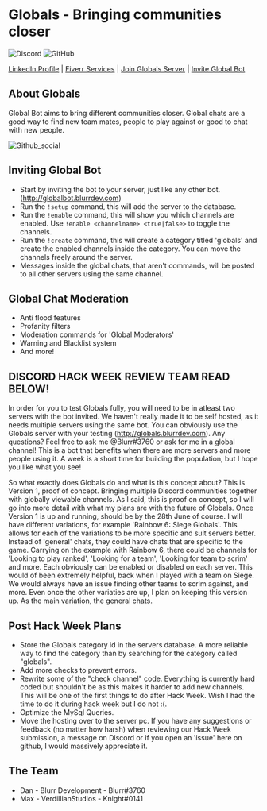 # Globals - Bringing communities closer
![Discord](https://img.shields.io/discord/591710248360738863.svg?label=Official%20Discord&style=for-the-badge)
![GitHub](https://img.shields.io/github/license/byBlurr/Globals.svg?style=for-the-badge)

[LinkedIn Profile](http://linkedin.blurrdev.com) | 
[Fiverr Services](http://fiverr.blurrdev.com) | 
[Join Globals Server](http://globals.blurrdev.com) | 
[Invite Global Bot](http://globalbot.blurrdev.com)

## About Globals
Global Bot aims to bring different communities closer. Global chats are a good way to find new team mates, people to play against or good to chat with new people.

![Github_social](https://cdn.discordapp.com/attachments/587411637363802135/593832015065776138/0.jpg)

## Inviting Global Bot
- Start by inviting the bot to your server, just like any other bot. 
  (http://globalbot.blurrdev.com)
- Run the `!setup` command, this will add the server to the database.
- Run the `!enable` command, this will show you which channels are enabled. Use `!enable <channelname> <true|false>` to toggle the channels.
- Run the `!create` command, this will create a category titled 'globals' and create the enabled channels inside the category. You can move the channels freely around the server.
- Messages inside the global chats, that aren't commands, will be posted to all other servers using the same channel.

## Global Chat Moderation
- Anti flood features
- Profanity filters
- Moderation commands for 'Global Moderators'
- Warning and Blacklist system
- And more!

## DISCORD HACK WEEK REVIEW TEAM READ BELOW!
In order for you to test Globals fully, you will need to be in atleast two servers with the bot invited. We haven't really made it to be self hosted, as it needs multiple servers using the same bot. You can obviously use the Globals server with your testing (http://globals.blurrdev.com). Any questions? Feel free to ask me @Blurr#3760 or ask for me in a global channel! This is a bot that benefits when there are more servers and more people using it. A week is a short time for building the population, but I hope you like what you see!

So what exactly does Globals do and what is this concept about? This is Version 1, proof of concept. Bringing multiple Discord communities together with globally viewable channels. As I said, this is proof on concept, so I will go into more detail with what my plans are with the future of Globals. Once Version 1 is up and running, should be by the 28th June of course. I will have different variations, for example 'Rainbow 6: Siege Globals'. This allows for each of the variations to be more specific and suit servers better. Instead of 'general' chats, they could have chats that are specific to the game. Carrying on the example with Rainbow 6, there could be channels for 'Looking to play ranked', 'Looking for a team', 'Looking for team to scrim' and more. Each obviously can be enabled or disabled on each server. This would of been extremely helpful, back when I played with a team on Siege. We would always have an issue finding other teams to scrim against, and more. Even once the other variaties are up, I plan on keeping this version up. As the main variation, the general chats.

## Post Hack Week Plans
- Store the Globals category id in the servers database. A more reliable way to find the category than by searching for the category called "globals".
- Add more checks to prevent errors.
- Rewrite some of the "check channel" code. Everything is currently hard coded but shouldn't be as this makes it harder to add new channels. This will be one of the first things to do after Hack Week. Wish I had the time to do it during hack week but I do not :(.
- Optimize the MySql Queries.
- Move the hosting over to the server pc.
If you have any suggestions or feedback (no matter how harsh) when reviewing our Hack Week submission, a message on Discord or if you open an 'issue' here on github, I would massively appreciate it.

## The Team
- Dan - Blurr Development - Blurr#3760
- Max - VerdillianStudios - Knight#0141
